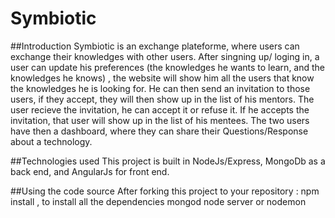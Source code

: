# Symbiotic

##Introduction 
Symbiotic is an exchange plateforme, where users can exchange their knowledges with other users. 
After singning up/ loging in, a user can update his preferences (the knowledges he wants to learn, and the knowledges he knows) , the website will show him all the users that know the knowledges he is looking for. He can then send an invitation to those users, if they accept, they will then show up in the list of his mentors.
The user recieve the invitation, he can accept it or refuse it. If he accepts the invitation, that user will show up in the list of his mentees. 
The two users have then a dashboard, where they can share their Questions/Response about a technology.

##Technologies used 
This project is built in NodeJs/Express, MongoDb as a back end, and AngularJs for front end. 

##Using the code source
After forking this project to your repository : 
  npm install , to install all the dependencies
  mongod
  node server or nodemon
  


